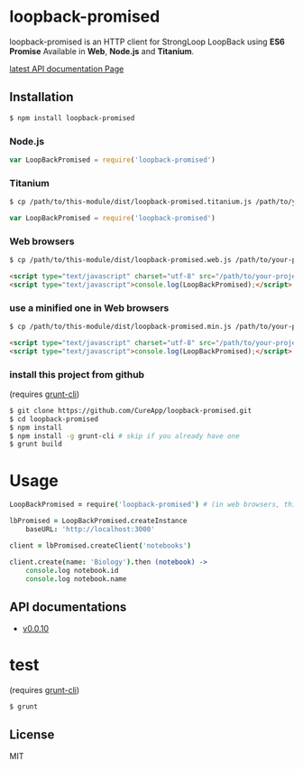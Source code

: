 # loopback-promised

  loopback-promised is an HTTP client for StrongLoop LoopBack using __ES6 Promise__ Available in __Web__, __Node.js__ and __Titanium__.

[latest API documentation Page](https://cureapp.github.io/loopback-promised/doc/v0.0.10/index.html)

## Installation

```bash
$ npm install loopback-promised
```

### Node.js

```js
var LoopBackPromised = require('loopback-promised')
```

### Titanium

```bash
$ cp /path/to/this-module/dist/loopback-promised.titanium.js /path/to/your-project/app/lib/
```
```js
var LoopBackPromised = require('loopback-promised')
```

### Web browsers

```bash
$ cp /path/to/this-module/dist/loopback-promised.web.js /path/to/your-project/
```

```html
<script type="text/javascript" charset="utf-8" src="/path/to/your-project/loopback-promised.web.js"></script>
<script type="text/javascript">console.log(LoopBackPromised);</script>
```

### use a minified one in Web browsers

```bash
$ cp /path/to/this-module/dist/loopback-promised.min.js /path/to/your-project/
```

```html
<script type="text/javascript" charset="utf-8" src="/path/to/your-project/loopback-promised.min.js"></script>
<script type="text/javascript">console.log(LoopBackPromised);</script>
```

### install this project from github

(requires [grunt-cli](https://github.com/gruntjs/grunt-cli))

```bash
$ git clone https://github.com/CureApp/loopback-promised.git
$ cd loopback-promised
$ npm install
$ npm install -g grunt-cli # skip if you already have one
$ grunt build
```




# Usage

```coffee
LoopBackPromised = require('loopback-promised') # (in web browsers, this should be omitted)

lbPromised = LoopBackPromised.createInstance
    baseURL: 'http://localhost:3000'

client = lbPromised.createClient('notebooks')

client.create(name: 'Biology').then (notebook) ->
    console.log notebook.id
    console.log notebook.name
```


## API documentations
- [v0.0.10](https://cureapp.github.io/loopback-promised/doc/v0.0.10/index.html)


# test

(requires [grunt-cli](https://github.com/gruntjs/grunt-cli))

```
$ grunt
```



## License

  MIT


